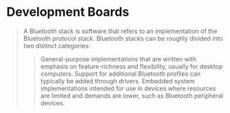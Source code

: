 # Development Boards

> A Bluetooth stack is software that refers to an implementation of the Bluetooth protocol stack. Bluetooth stacks can be roughly divided into two distinct categories:
> > General-purpose implementations that are written with emphasis on feature-richness and flexibility, usually for desktop computers. Support for additional Bluetooth profiles can typically be added through drivers.
> > Embedded system implementations intended for use in devices where resources are limited and demands are lower, such as Bluetooth peripheral devices.

